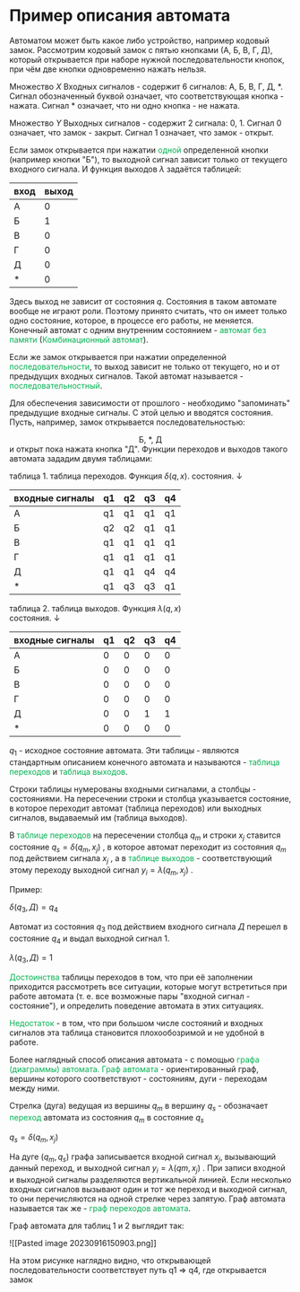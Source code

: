 # Пример описания автомата

Автоматом может быть какое либо устройство, например кодовый замок. Рассмотрим кодовый замок с пятью кнопками (А, Б, В, Г, Д), который открывается при наборе нужной последовательности кнопок, при чём две кнопки одновременно нажать нельзя. 

Множество $X$ Входных сигналов - содержит 6 сигналов: А, Б, В, Г, Д, $*$. Сигнал обозначенный буквой означает, что соответствующая кнопка - нажата. Сигнал $*$ означает, что ни одно кнопка - не нажата.

Множество $Y$ Выходных сигналов - содержит 2 сигнала: 0, 1. Сигнал 0 означает, что замок - закрыт. Сигнал 1 означает, что замок - открыт.

Если замок открывается при нажатии <font color="#00b050">одной</font> определенной кнопки (например кнопки "Б"), то выходной сигнал зависит только от текущего входного сигнала. И функция выходов $\lambda$ задаётся таблицей:

| вход | выход |
| ---- | ----- |
| А    | 0     |
| Б    | 1     |
| В    | 0     |
| Г    | 0     |
| Д    | 0     |
| *    | 0     | 

Здесь выход не зависит от состояния $q$. Состояния в таком автомате вообще не играют роли. Поэтому принято считать, что он имеет только одно состояние, которое, в процессе его работы, не меняется. Конечный автомат с одним внутренним состоянием - <font color="#00b050">автомат без памяти</font> (<font color="#00b050">Комбинационный автомат</font>). 

Если же замок открывается при нажатии определенной <font color="#00b050">последовательности</font>, то выход зависит не только от текущего, но и от предыдущих входных сигналов. Такой автомат называется - <font color="#00b050">последовательностный</font>. 

Для обеспечения зависимости от прошлого - необходимо "запоминать" предыдущие входные сигналы. С этой целью и вводятся состояния. Пусть, например, замок открывается последовательностью: 
<center>Б, *, Д</center>
и открыт пока нажата кнопка "Д". Функции переходов и выходов такого автомата зададим двумя таблицами: 

таблица 1. таблица переходов.
Функция $\delta(q,x)$.
                                    состояния. ↓

| входные сигналы  | q1  | q2  | q3  | q4  |
| --------------- | --- | --- | --- | --- |
| А               | q1  | q1  | q1  | q1  |
| Б               | q2  | q2  | q1  | q1  |
| В               | q1  | q1  | q1  | q1  |
| Г               | q1  | q1  | q1  | q1  |
| Д               | q1  | q1  | q4  | q4  |
| *               | q1  | q3  | q3  | q1  |

таблица 2. таблица выходов.
Функция $\lambda(q,x)$         
                                    состояния. ↓

| входные сигналы | q1  | q2  | q3  | q4  |
| -------------- | --- | --- | --- | --- |
| А              | 0   | 0   | 0   | 0   |
| Б              | 0   | 0   | 0   | 0   |
| В              | 0   | 0   | 0   | 0   |
| Г              | 0   | 0   | 0   | 0   |
| Д              | 0   | 0   | 1   | 1   |
| *              | 0   | 0   | 0   | 0   |

$q_1$ - исходное состояние автомата. Эти таблицы - являются стандартным описанием конечного автомата и называются - <font color="#00b050">таблица переходов</font> и <font color="#00b050">таблица выходов</font>. 

Строки таблицы нумерованы входными сигналами, а столбцы - состояниями. На пересечении строки и столбца указывается состояние, в которое переходит автомат (таблица переходов) или выходных сигналов, выдаваемый им (таблица выходов).

В <font color="#00b050">таблице переходов</font> на пересечении столбца $q_m$ и строки $x_j$ ставится состояние $q_s=\delta(q_m,x_j)$ , в которое автомат переходит из состояния $q_m$ под действием сигнала $x_j$ ,  а в <font color="#00b050">таблице выходов</font> - соответствующий этому переходу выходной сигнал $y_i=\lambda(q_m,x_j)$ .

Пример:

$\delta(q_3, Д)=q_4$ 

Автомат из состояния $q_3$ под действием входного сигнала $Д$ перешел в состояние $q_4$ и выдал выходной сигнал $1$.

$\lambda(q_3,Д)=1$

<font color="#00b050">Достоинства</font> таблицы переходов в том, что при её заполнении приходится рассмотреть все ситуации, которые могут встретиться при работе автомата (т. е. все возможные пары "входной сигнал - состояние"), и определить поведение автомата в этих ситуациях.

<font color="#00b050">Недостаток</font> - в том, что при большом числе состояний и входных сигналов эта таблица становится плохообозримой и не удобной в работе.

Более наглядный способ описания автомата - с помощью <font color="#00b050">графа (диаграммы) автомата.</font> 
<font color="#00b050">Граф автомата</font> - ориентированный граф, вершины которого соответствуют - состояниям, дуги - переходам между ними.

Стрелка (дуга) ведущая из вершины $q_m$ в вершину $q_s$ - обозначает <font color="#00b050">переход</font> автомата из состояния $q_m$ в состояние $q_s$

$q_s=\delta(q_m,x_j)$

На дуге ($q_m, q_s$) графа записывается входной сигнал $x_j$, вызывающий данный переход, и выходной сигнал $y_i=\lambda(qm, x_j)$ . При записи входной и выходной сигналы разделяются вертикальной линией. Если несколько входных сигналов вызывают один и тот же переход и выходной сигнал, то они перечисляются на одной стрелке через запятую. Граф автомата называется так же - <font color="#00b050">граф переходов автомата</font>. 

Граф автомата для таблиц 1 и 2 выглядит так:

![[Pasted image 20230916150903.png]]

На этом рисунке наглядно видно, что открывающей последовательности соответствует путь q1 => q4, где открывается замок